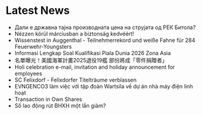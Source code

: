 # Latest News
-  Дали е државна тајна производната цена на струјата од РЕК Битола?
-  Nézzen körül márciusban a biztonság kedvéért!
-  Wissenstest in Auggenthal - Teilnehmerrekord und weiße Fahne für 284 Feuerwehr-Youngsters
-  Informasi Lengkap Soal Kualifikasi Piala Dunia 2026 Zona Asia
-  名單曝光！美國海軍計畫2025退役19艦 部份將成「零件捐贈者」
-  Holi celebration e-mail, invitation and holiday announcement for employees
-  SC Felixdorf - Felixdorfer Titelträume verblassen
-  EVNGENCO3 làm việc với tập đoàn Wartsila về dự án nhà máy điện linh hoạt
-  Transaction in Own Shares
-  Số lao động rút BHXH một lần giảm?
